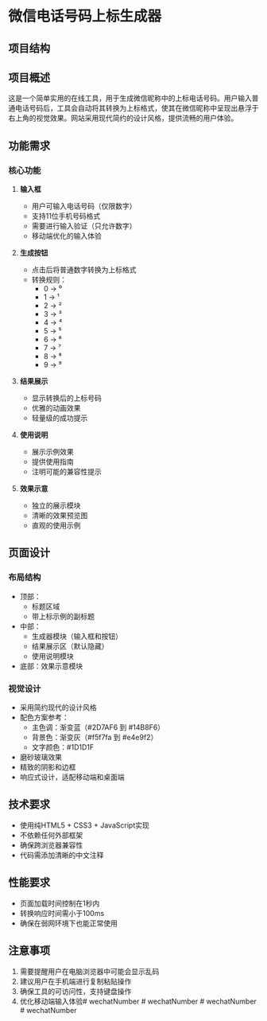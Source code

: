 # 微信电话号码上标生成器

## 项目结构

## 项目概述
这是一个简单实用的在线工具，用于生成微信昵称中的上标电话号码。用户输入普通电话号码后，工具会自动将其转换为上标格式，使其在微信昵称中呈现出悬浮于右上角的视觉效果。网站采用现代简约的设计风格，提供流畅的用户体验。

## 功能需求

### 核心功能
1. **输入框**
   - 用户可输入电话号码（仅限数字）
   - 支持11位手机号码格式
   - 需要进行输入验证（只允许数字）
   - 移动端优化的输入体验

2. **生成按钮**
   - 点击后将普通数字转换为上标格式
   - 转换规则：
     - 0 → ⁰
     - 1 → ¹
     - 2 → ²
     - 3 → ³
     - 4 → ⁴
     - 5 → ⁵
     - 6 → ⁶
     - 7 → ⁷
     - 8 → ⁸
     - 9 → ⁹

3. **结果展示**
   - 显示转换后的上标号码
   - 优雅的动画效果
   - 轻量级的成功提示

4. **使用说明**
   - 展示示例效果
   - 提供使用指南
   - 注明可能的兼容性提示

5. **效果示意**
   - 独立的展示模块
   - 清晰的效果预览图
   - 直观的使用示例

## 页面设计

### 布局结构
- 顶部：
  - 标题区域
  - 带上标示例的副标题
- 中部：
  - 生成器模块（输入框和按钮）
  - 结果展示区（默认隐藏）
  - 使用说明模块
- 底部：效果示意模块

### 视觉设计
- 采用简约现代的设计风格
- 配色方案参考：
  - 主色调：渐变蓝（#2D7AF6 到 #14B8F6）
  - 背景色：渐变灰（#f5f7fa 到 #e4e9f2）
  - 文字颜色：#1D1D1F
- 磨砂玻璃效果
- 精致的阴影和边框
- 响应式设计，适配移动端和桌面端

## 技术要求
- 使用纯HTML5 + CSS3 + JavaScript实现
- 不依赖任何外部框架
- 确保跨浏览器兼容性
- 代码需添加清晰的中文注释

## 性能要求
- 页面加载时间控制在1秒内
- 转换响应时间需小于100ms
- 确保在弱网环境下也能正常使用

## 注意事项
1. 需要提醒用户在电脑浏览器中可能会显示乱码
2. 建议用户在手机端进行复制粘贴操作
3. 确保工具的可访问性，支持键盘操作
4. 优化移动端输入体验#   w e c h a t N u m b e r  
 #   w e c h a t N u m b e r  
 #   w e c h a t N u m b e r  
 #   w e c h a t N u m b e r  
 